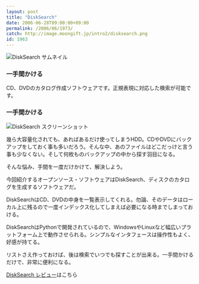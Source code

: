 ```yaml
---
layout: post
title: "DiskSearch"
date: 2006-06-28T09:00:00+09:00
permalink: /2006/06/1973/
catch: http://image.moongift.jp/intro2/disksearch.png
id: 1963
---
```

 ![DiskSearch サムネイル](http://image.moongift.jp/intro2/disksearch.t.png "DiskSearch サムネイル")
  

### 一手間かける
  
CD、DVDのカタログ作成ソフトウェアです。正規表現に対応した検索が可能です。  
<!--more-->  

### 一手間かける
  

![DiskSearch スクリーンショット](http://image.moongift.jp/intro2/disksearch.png "DiskSearch スクリーンショット")

  

幾ら大容量化されても、あればあるだけ使ってしまうHDD。CDやDVDにバックアップをしておく事も多いだろう。そんな中、あのファイルはどこだっけと言う事も少なくない。そして何枚ものバックアップの中から探す羽目になる。

  

そんな悩み、手間を一度だけかけて、解決しよう。

  

今回紹介するオープンソース・ソフトウェアはDiskSearch、ディスクのカタログを生成するソフトウェアだ。

  

DiskSearchはCD、DVDの中身を一覧表示してくれる。勿論、そのデータはローカル上に残るので一度インデックス化してしまえば必要になる時までしまっておける。

  

DiskSearchはPythonで開発されているので、WindowsやLinuxなど幅広いプラットフォーム上で動作させられる。シンプルなインタフェースは操作性もよく、好感が持てる。

  

リストさえ作っておけば、後は検索でいつでも探すことが出来る。一手間かけるだけで、非常に便利になる。

  

[DiskSearch レビュー](http://oss.moongift.jp/review/i-1980.html)はこちら

